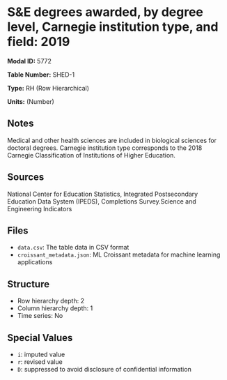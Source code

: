# S&E degrees awarded, by degree level, Carnegie institution type, and field: 2019

**Modal ID:** 5772

**Table Number:** SHED-1

**Type:** RH (Row Hierarchical)

**Units:** (Number)

## Notes

Medical and other health sciences are included in biological sciences for doctoral degrees. Carnegie institution type corresponds to the 2018 Carnegie Classification of Institutions of Higher Education.

## Sources

National Center for Education Statistics, Integrated Postsecondary Education Data System (IPEDS), Completions Survey.Science and Engineering Indicators

## Files

- `data.csv`: The table data in CSV format
- `croissant_metadata.json`: ML Croissant metadata for machine learning applications

## Structure

- Row hierarchy depth: 2
- Column hierarchy depth: 1
- Time series: No

## Special Values

- `i`: imputed value
- `r`: revised value
- `D`: suppressed to avoid disclosure of confidential information
